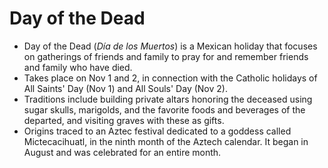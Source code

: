 Day of the Dead
===============

* Day of the Dead (_Día de los Muertos_) is a Mexican holiday that focuses on gatherings of friends and family to pray for and remember friends and family who have died.
* Takes place on Nov 1 and 2, in connection with the Catholic holidays of All Saints' Day (Nov 1) and All Souls' Day (Nov 2).
* Traditions include building private altars honoring the deceased using sugar skulls, marigolds, and the favorite foods and beverages of the departed, and visiting graves with these as gifts.
* Origins traced to an Aztec festival dedicated to a goddess called Mictecacihuatl, in the ninth month of the Aztech calendar. It began in August and was celebrated for an entire month.


